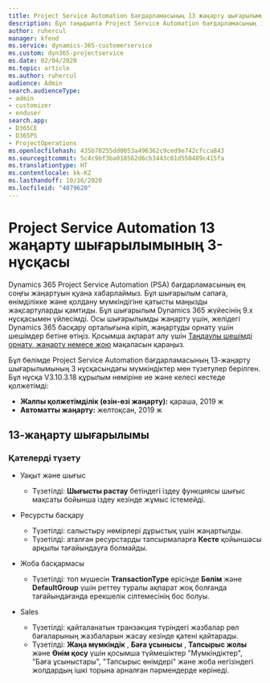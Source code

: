 ```yaml
---
title: Project Service Automation бағдарламасының 13 жаңарту шығарылымы 3-нұсқасындағы жаңалықтар немесе өзгерістер
description: Бұл тақырыпта Project Service Automation бағдарламасының 13-жаңарту шығарылымының 3 нұсқасындағы жаңалықтар туралы ақпарат беріледі.
author: ruhercul
manager: kfend
ms.service: dynamics-365-customerservice
ms.custom: dyn365-projectservice
ms.date: 02/04/2020
ms.topic: article
ms.author: ruhercul
audience: Admin
search.audienceType:
- admin
- customizer
- enduser
search.app:
- D365CE
- D365PS
- ProjectOperations
ms.openlocfilehash: 435b70255dd0053a496362c9ced9e742cfcca843
ms.sourcegitcommit: 5c4c9bf3ba018562d6cb3443c01d550489c415fa
ms.translationtype: HT
ms.contentlocale: kk-KZ
ms.lasthandoff: 10/16/2020
ms.locfileid: "4079620"
---
```

# <a name="project-service-automation-update-release-13-v3"></a>Project Service Automation 13 жаңарту шығарылымының 3-нұсқасы
Dynamics 365 Project Service Automation (PSA) бағдарламасының ең соңғы жаңартуын қуана хабарлаймыз. Бұл шығарылым сапаға, өнімділікке және қолдану мүмкіндігіне қатысты маңызды жақсартуларды қамтиды. Бұл шығарылым Dynamics 365 жүйесінің 9.x нұсқасымен үйлесімді. Осы шығарылымды жаңарту үшін, желідегі Dynamics 365 басқару орталығына кіріп, жаңартуды орнату үшін шешімдер бетіне өтіңіз. Қосымша ақпарат алу үшін [Таңдаулы шешімді орнату, жаңарту немесе жою](https://docs.microsoft.com/power-platform/admin/install-remove-preferred-solution) мақаласын қараңыз.

Бұл бөлімде Project Service Automation бағдарламасының 13-жаңарту шығарылымының 3 нұсқасындағы мүмкіндіктер мен түзетулер берілген. Бұл нұсқа V3.10.3.18 құрылым нөміріне ие және келесі кестеде қолжетімді:

- **Жалпы қолжетімділік (өзін-өзі жаңарту):** қараша, 2019 ж
- **Автоматты жаңарту:** желтоқсан, 2019 ж


## <a name="update-release-13"></a>13-жаңарту шығарылымы 

### <a name="bug-fixes"></a>Қателерді түзету

- Уақыт және шығыс

     - Түзетілді: **Шығысты растау** бетіндегі іздеу функциясы шығыс мақсаты бойынша іздеу кезінде жұмыс істемейді.

- Ресурсты басқару

     - Түзетілді: салыстыру нөмірлері дұрыстық үшін жаңартылды.
     - Түзетілді: аталған ресурстарды тапсырмаларға **Кесте** қойыншасы арқылы тағайындауға болмайды.

- Жоба басқармасы

     - Түзетілді: топ мүшесін **TransactionType** өрісінде **Бөлім** және **DefaultGroup** үшін реттеу туралы ақпарат жоқ болғанда тағайындағанда ерекшелік сілтемесінің бос болуы.

- Sales

     - Түзетілді: қайталанатын транзакция түріндегі жазбалар рөл бағаларының жазбаларын жасау кезінде қатені қайтарады.
     - Түзетілді: **Жаңа мүмкіндік** , **Баға ұсынысы** , **Тапсырыс жолы** және **Өнім қосу** үшін қосымша түймешіктер "Мүмкіндіктер", "Баға ұсыныстары", "Тапсырыс өнімдері" және жоба негізіндегі жолдардың ішкі торына арналған пәрмендерде көрінеді.


